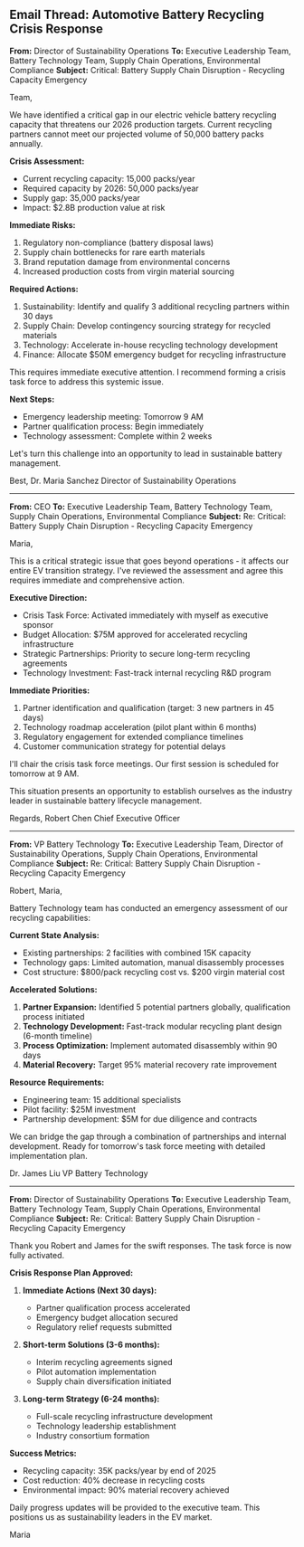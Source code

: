 ## Email Thread: Automotive Battery Recycling Crisis Response

**From:** Director of Sustainability Operations
**To:** Executive Leadership Team, Battery Technology Team, Supply Chain Operations, Environmental Compliance
**Subject:** Critical: Battery Supply Chain Disruption - Recycling Capacity Emergency

Team,

We have identified a critical gap in our electric vehicle battery recycling capacity that threatens our 2026 production targets. Current recycling partners cannot meet our projected volume of 50,000 battery packs annually.

**Crisis Assessment:**
- Current recycling capacity: 15,000 packs/year
- Required capacity by 2026: 50,000 packs/year
- Supply gap: 35,000 packs/year
- Impact: $2.8B production value at risk

**Immediate Risks:**
1. Regulatory non-compliance (battery disposal laws)
2. Supply chain bottlenecks for rare earth materials
3. Brand reputation damage from environmental concerns
4. Increased production costs from virgin material sourcing

**Required Actions:**
1. Sustainability: Identify and qualify 3 additional recycling partners within 30 days
2. Supply Chain: Develop contingency sourcing strategy for recycled materials
3. Technology: Accelerate in-house recycling technology development
4. Finance: Allocate $50M emergency budget for recycling infrastructure

This requires immediate executive attention. I recommend forming a crisis task force to address this systemic issue.

**Next Steps:**
- Emergency leadership meeting: Tomorrow 9 AM
- Partner qualification process: Begin immediately
- Technology assessment: Complete within 2 weeks

Let's turn this challenge into an opportunity to lead in sustainable battery management.

Best,
Dr. Maria Sanchez
Director of Sustainability Operations

---

**From:** CEO
**To:** Executive Leadership Team, Battery Technology Team, Supply Chain Operations, Environmental Compliance
**Subject:** Re: Critical: Battery Supply Chain Disruption - Recycling Capacity Emergency

Maria,

This is a critical strategic issue that goes beyond operations - it affects our entire EV transition strategy. I've reviewed the assessment and agree this requires immediate and comprehensive action.

**Executive Direction:**
- Crisis Task Force: Activated immediately with myself as executive sponsor
- Budget Allocation: $75M approved for accelerated recycling infrastructure
- Strategic Partnerships: Priority to secure long-term recycling agreements
- Technology Investment: Fast-track internal recycling R&D program

**Immediate Priorities:**
1. Partner identification and qualification (target: 3 new partners in 45 days)
2. Technology roadmap acceleration (pilot plant within 6 months)
3. Regulatory engagement for extended compliance timelines
4. Customer communication strategy for potential delays

I'll chair the crisis task force meetings. Our first session is scheduled for tomorrow at 9 AM.

This situation presents an opportunity to establish ourselves as the industry leader in sustainable battery lifecycle management.

Regards,
Robert Chen
Chief Executive Officer

---

**From:** VP Battery Technology
**To:** Executive Leadership Team, Director of Sustainability Operations, Supply Chain Operations, Environmental Compliance
**Subject:** Re: Critical: Battery Supply Chain Disruption - Recycling Capacity Emergency

Robert, Maria,

Battery Technology team has conducted an emergency assessment of our recycling capabilities:

**Current State Analysis:**
- Existing partnerships: 2 facilities with combined 15K capacity
- Technology gaps: Limited automation, manual disassembly processes
- Cost structure: $800/pack recycling cost vs. $200 virgin material cost

**Accelerated Solutions:**
1. **Partner Expansion:** Identified 5 potential partners globally, qualification process initiated
2. **Technology Development:** Fast-track modular recycling plant design (6-month timeline)
3. **Process Optimization:** Implement automated disassembly within 90 days
4. **Material Recovery:** Target 95% material recovery rate improvement

**Resource Requirements:**
- Engineering team: 15 additional specialists
- Pilot facility: $25M investment
- Partnership development: $5M for due diligence and contracts

We can bridge the gap through a combination of partnerships and internal development. Ready for tomorrow's task force meeting with detailed implementation plan.

Dr. James Liu
VP Battery Technology

---

**From:** Director of Sustainability Operations
**To:** Executive Leadership Team, Battery Technology Team, Supply Chain Operations, Environmental Compliance
**Subject:** Re: Critical: Battery Supply Chain Disruption - Recycling Capacity Emergency

Thank you Robert and James for the swift responses. The task force is now fully activated.

**Crisis Response Plan Approved:**
1. **Immediate Actions (Next 30 days):**
   - Partner qualification process accelerated
   - Emergency budget allocation secured
   - Regulatory relief requests submitted

2. **Short-term Solutions (3-6 months):**
   - Interim recycling agreements signed
   - Pilot automation implementation
   - Supply chain diversification initiated

3. **Long-term Strategy (6-24 months):**
   - Full-scale recycling infrastructure development
   - Technology leadership establishment
   - Industry consortium formation

**Success Metrics:**
- Recycling capacity: 35K packs/year by end of 2025
- Cost reduction: 40% decrease in recycling costs
- Environmental impact: 90% material recovery achieved

Daily progress updates will be provided to the executive team. This positions us as sustainability leaders in the EV market.

Maria
